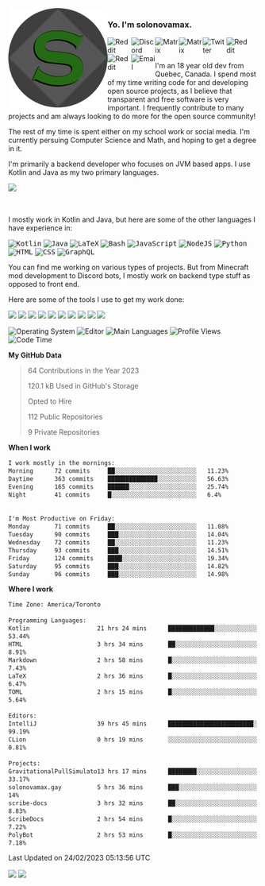 <img align="left" alt="Avatar" width="200px" src="https://raw.githubusercontent.com/solonovamax/solonovamax/main/solonovamax-circle.png" />

### Yo. I'm solonovamax.

<a href="https://gitlab.com/solonovamax">
    <img align="left" alt="Reddit" width="48px" src="https://img.icons8.com/color/2x/gitlab.png">
</a>

<a href="https://discord.solonovamax.gay">
    <img align="left" alt="Discord" width="48px" src="https://img.icons8.com/color/2x/discord-logo.png">
</a>

<a href="https://matrix.to/#/@solonovamax:matrix.org?#gh-light-mode-only">
    <img align="left" alt="Matrix" width="48px" src="https://img.icons8.com/000000/material/2x/matrix-logo.png">
</a>
<a href="https://matrix.to/#/@solonovamax:matrix.org?#gh-dark-mode-only">
    <img align="left" alt="Matrix" width="48px" src="https://img.icons8.com/FFFFFF/material/2x/matrix-logo.png">
</a>

<a href="https://twitter.com/solonovamax">
    <img align="left" alt="Twitter" width="48px" src="https://img.icons8.com/color/2x/twitter.png">
</a>

<!-- <a href="https://twitch.tv/solonovamax">
    <img align="left" alt="Twitch" width="48px" src="https://img.icons8.com/color/2x/twitch.png">
</a> -->

<a href="https://reddit.com/u/solonovamax">
    <img align="left" alt="Reddit" width="48px" src="https://img.icons8.com/color/2x/reddit.png">
</a>

<a href="https://www.youtube.com/channel/UCTxCeyGu41WfEBT8mXpjHMA">
    <img align="left" alt="Reddit" width="48px" src="https://img.icons8.com/color/2x/youtube.png">
</a>

<a href="mailto:solonovamax@12oclockpoint.com">
    <img align="left" alt="Email" width="48px" src="https://img.icons8.com/fluency/2x/mail.png">
</a>

<!-- <a href="https://open.spotify.com/user/solonovamax">
    <img align="left" alt="Spotify" width="48px" src="https://img.icons8.com/color/2x/spotify.png">
</a> -->

<br/>
<br/>

I'm an 18 year old dev from Quebec, Canada.
I spend most of my time writing code for and developing open source projects, as I believe that transparent and free software is very important.
I frequently contribute to many projects and am always looking to do more for the open source community!

The rest of my time is spent either on my school work or social media. I'm currently persuing Computer Science and Math, and hoping to get a degree in it.

I'm primarily a backend developer who focuses on JVM based apps. I use Kotlin and Java as my two primary languages.


<a href="https://github.com/ryo-ma/github-profile-trophy"><img src="https://github-profile-trophy.vercel.app/?username=solonovamax&margin-w=15&row=1"/></a> 

<br/>

I mostly work in Kotlin and Java, but here are some of the other languages I have experience in:

<kbd><img height="32" alt="Kotlin" src="https://img.icons8.com/color/1x/kotlin.png"></kbd>
<kbd><img height="32" alt="Java" src="https://img.icons8.com/color/1x/java-coffee-cup-logo.png"></kbd>
<kbd><img height="32" alt="LaTeX" src="https://img.icons8.com/color/1x/latex.png"></kbd>
<kbd><img height="32" alt="Bash" src="https://img.icons8.com/color/1x/console.png"></kbd>
<kbd><img height="32" alt="JavaScript" src="https://img.icons8.com/color/1x/javascript.png"></kbd>
<kbd><img height="32" alt="NodeJS" src="https://img.icons8.com/color/1x/nodejs.png"></kbd>
<kbd><img height="32" alt="Python" src="https://img.icons8.com/color/1x/python.png"></kbd>
<kbd><img height="32" alt="HTML" src="https://img.icons8.com/color/1x/html-5.png"></kbd>
<kbd><img height="32" alt="CSS" src="https://img.icons8.com/color/1x/css3.png"></kbd>
<kbd><img height="32" alt="GraphQL" src="https://img.icons8.com/color/1x/graphql.png"></kbd>

You can find me working on various types of projects.
But from Minecraft mod development to Discord bots, I mostly work on backend type stuff as opposed to front end.

Here are some of the tools I use to get my work done:

<kbd><img height="32" src="https://img.icons8.com/color/2x/intellij-idea.png"></kbd>
<kbd><img height="32" src="https://img.icons8.com/color/2x/linux.png"></kbd>
<kbd><img height="32" src="https://img.icons8.com/fluent/2x/console.png"></kbd>
<kbd><img height="32" src="https://img.icons8.com/color/2x/open-source.png"></kbd>
<kbd><img height="32" src="https://img.icons8.com/color/2x/git.png"></kbd>
<kbd><img height="32" src="https://img.icons8.com/color/2x/docker.png"></kbd>
<kbd><img height="32" src="https://img.icons8.com/color/2x/mongodb.png"></kbd>
<kbd><img height="32" src="https://img.icons8.com/color/2x/nginx.png"></kbd>
<a href="?#gh-light-mode-only"><kbd><img height="32" src="https://img.icons8.com/metro/2x/mysql.png"></kbd></a>
<a href="?#gh-dark-mode-only"><kbd><img height="32" src="https://img.icons8.com/FFFFFF/metro/2x/mysql.png"></kbd></a>

![Operating System](https://img.shields.io/badge/OS-Arch%20Linux-informational?style=for-the-badge&logo=Arch%20Linux&logoColor=white&color=007ec6)
![Editor](https://img.shields.io/badge/Editor-IntelliJ%20Idea-informational?style=for-the-badge&logo=IntelliJ%20Idea&logoColor=white&color=007ec6)
![Main Languages](https://img.shields.io/badge/Main%20Languages-Java%20%26%20Kotlin-informational?style=for-the-badge&logo=Java&logoColor=white&color=007ec6)
![Profile Views](https://komarev.com/ghpvc/?username=solonovamax&color=blue&style=for-the-badge)
![Code Time](https://img.shields.io/endpoint?url=https://wakapi.dev/api/compat/shields/v1/solonovamax/interval:all_time&label=Code%20Time&style=for-the-badge&color=blue)

<!--START_SECTION:waka-->
**My GitHub Data**

> 64 Contributions in the Year 2023
> 
> 120.1 kB Used in GitHub's Storage
> 
> Opted to Hire
> 
> 112 Public Repositories
> 
> 9 Private Repositories
> 
**When I work** 

```text
I work mostly in the mornings: 
Morning      72 commits     ██░░░░░░░░░░░░░░░░░░░░░░░   11.23% 
Daytime      363 commits    ██████████████░░░░░░░░░░░   56.63% 
Evening      165 commits    ██████░░░░░░░░░░░░░░░░░░░   25.74% 
Night        41 commits     █░░░░░░░░░░░░░░░░░░░░░░░░   6.4%


I'm Most Productive on Friday: 
Monday       71 commits     ██░░░░░░░░░░░░░░░░░░░░░░░   11.08% 
Tuesday      90 commits     ███░░░░░░░░░░░░░░░░░░░░░░   14.04% 
Wednesday    72 commits     ██░░░░░░░░░░░░░░░░░░░░░░░   11.23% 
Thursday     93 commits     ███░░░░░░░░░░░░░░░░░░░░░░   14.51% 
Friday       124 commits    ████░░░░░░░░░░░░░░░░░░░░░   19.34% 
Saturday     95 commits     ███░░░░░░░░░░░░░░░░░░░░░░   14.82% 
Sunday       96 commits     ███░░░░░░░░░░░░░░░░░░░░░░   14.98%

```


**Where I work** 

```text
Time Zone: America/Toronto

Programming Languages: 
Kotlin                   21 hrs 24 mins      █████████████░░░░░░░░░░░░   53.44% 
HTML                     3 hrs 34 mins       ██░░░░░░░░░░░░░░░░░░░░░░░   8.91% 
Markdown                 2 hrs 58 mins       █░░░░░░░░░░░░░░░░░░░░░░░░   7.43% 
LaTeX                    2 hrs 36 mins       █░░░░░░░░░░░░░░░░░░░░░░░░   6.47% 
TOML                     2 hrs 15 mins       █░░░░░░░░░░░░░░░░░░░░░░░░   5.64%

Editors: 
IntelliJ                 39 hrs 45 mins      ████████████████████████░   99.19% 
CLion                    0 hrs 19 mins       ░░░░░░░░░░░░░░░░░░░░░░░░░   0.81%

Projects: 
GravitationalPullSimulato13 hrs 17 mins      ████████░░░░░░░░░░░░░░░░░   33.17% 
solonovamax.gay          5 hrs 36 mins       ███░░░░░░░░░░░░░░░░░░░░░░   14% 
scribe-docs              3 hrs 32 mins       ██░░░░░░░░░░░░░░░░░░░░░░░   8.83% 
ScribeDocs               2 hrs 54 mins       █░░░░░░░░░░░░░░░░░░░░░░░░   7.22% 
PolyBot                  2 hrs 53 mins       █░░░░░░░░░░░░░░░░░░░░░░░░   7.18%

```


 Last Updated on 24/02/2023 05:13:56 UTC
<!--END_SECTION:waka-->

<div style="white-space:nowrap;width:100%;position: relative;display: inline-block">
<img align="center" src="https://github-readme-stats.vercel.app/api?username=solonovamax&custom_title=solonovamax%27s%20Github%20Stats&langs_count=5&include_all_commits=true&count_private=true&show_icons=true&theme=github_dark"/>
<img align="center" src="https://github-readme-stats.vercel.app/api/wakatime?api_domain=wakapi.dev&username=solonovamax&range=last_30_days&custom_title=solonovamax%27s+Primary+Languages+%28Last+Month%29&langs_count=10&show_icons=true&theme=github_dark"/>
</div>
